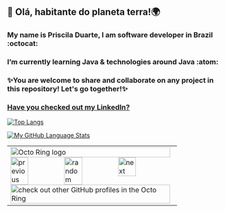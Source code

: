 ## 👋 Olá, habitante do planeta terra!:earth_africa:	

### My name is Priscila Duarte, I am software developer in Brazil :octocat:

### I’m currently learning Java & technologies around Java :atom:

### :sparkles:You are welcome to share and collaborate on any project in this repository! Let's go together!:sparkles:


### **[Have you checked out my LinkedIn?](https://www.linkedin.com/in/prisciladuarte1993/)**



[![Top Langs](https://github-readme-stats.vercel.app/api/top-langs/?username=prisciladuarte&layout=compact)](https://github.com/prisciladuarte/github-readme-stats)

[![My GitHub Language Stats](https://github-readme-stats.vercel.app/api/top-langs/?username=prisciladuarte&langs_count=5&theme=tokyonight)]()



<table><tbody><tr><td><a href="https://octo-ring.com/"><img src="https://octo-ring.com/static/img/widget/top.png" width="99%" alt="Octo Ring logo" align="top"></a><br><a href="https://octo-ring.com/p/prisciladuarte/prev"><img src="https://octo-ring.com/static/img/widget/prev.png" width="33%" alt="previous" align="top" title="previous profile"></a><a href="https://octo-ring.com/p/prisciladuarte/random"><img src="https://octo-ring.com/static/img/widget/random.png" width="33%" alt="random" align="top" title="random profile"></a><a href="https://octo-ring.com/p/prisciladuarte/next"><img src="https://octo-ring.com/static/img/widget/next.png" width="33%" alt="next" align="top" title="next profile"></a><br><a href="https://octo-ring.com/"><img src="https://octo-ring.com/static/img/widget/bottom.png" width="99%" alt="check out other GitHub profiles in the Octo Ring" align="top"></a></td></tr></tbody></table>
